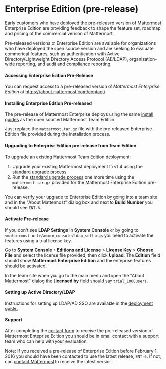 # Enterprise Edition (pre-release)

Early customers who have deployed the pre-released version of Mattermost Enterprise Edition are providing feedback to shape the feature set, roadmap and pricing of the commercial verison of Mattermost. 

Pre-released versions of Enterprise Edition are available for organizations who have deployed the open source version and are seeking to evaluate commerical features, such as authentication with Active Directory/Lightweight Directory Access Protocol (AD/LDAP), organization-wide reporting, and audit and compliance reporting. 

#### Accessing Enterprise Edition Pre-Release

You can request access to a pre-released version of _Mattermost Enterprise Edition_ at https://about.mattermost.com/contact/

#### Installing Enterprise Edition Pre-released

The pre-release of Mattermost Enterprise deploys using the same [install guides](http://docs.mattermost.com/index.html#install-guides) as the open sourced Mattermost Team Edition. 

Just replace the `mattermost.tar.gz` file with the pre-released Enterprise Edition file provided during the installation process. 

#### Upgrading to Enterprise Edition pre-release from Team Edition 

To upgrade an existing Mattermost Team Edition deployment: 

1. Upgrade your existing Mattermost deployment to v1.4 using the [standard upgrade process](http://docs.mattermost.com/install/upgrade-guide.html) 
2. Run the [standard upgrade process](http://docs.mattermost.com/install/upgrade-guide.html) one more time using the  `mattermost.tar.gz` provided for the Mattermost Enterprise Edition pre-release.

You can verify your upgrade to Enterprise Edition by going into a team site and in the "About Mattermost" dialog box and next to **Build Number** you should see `ENT-6`.

#### Activate Pre-release

If you don't see **LDAP Settings** in **System Console** or by going to `<mattermost-url>/admin_console/ldap_settings` you need to activate the features using a trial license key. 

Go to **System Console** > **Editions and License** > **License Key** > **Choose File** and select the license file provided, then click **Upload**. The **Edition** field should show **Mattermost Enterprise Edition** and the enteprise features should be activated. 

In the team site when you go to the main menu and open the "About Mattermost" dialog the **Licensed by** field should say `trial_1000users`.

#### Setting up Active Directory/LDAP

Instructions for setting up LDAP/AD SSO are available in the [deployment guide.](http://docs.mattermost.com/deployment/sso-ldap.html)

#### Support

After completing the [contact form](https://about.mattermost.com/contact/) to receive the pre-released version of Mattermost Enteprise Edition you should be in email contact with a support team who can help with your evaluation.

Note: If you received a pre-release of Enterprise Edition before February 1, 2016 you should have been contacted to use the latest release, `ENT-6`. If not, can [contact Mattermost](https://about.mattermost.com/contact/) to receive the latest version. 
